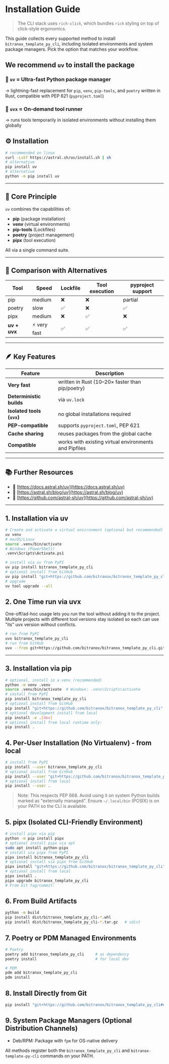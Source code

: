 # Installation Guide

> The CLI stack uses `rich-click`, which bundles `rich` styling on top of click-style ergonomics.

This guide collects every supported method to install `bitranox_template_py_cli`, including
isolated environments and system package managers. Pick the option that matches your workflow.


## We recommend `uv` to install the package 

### 🔹 `uv` = Ultra-fast Python package manager

→ lightning-fast replacement for `pip`, `venv`, `pip-tools`, and `poetry`
written in Rust, compatible with PEP 621 (`pyproject.toml`)

### 🔹 `uvx` = On-demand tool runner

→ runs tools temporarily in isolated environments without installing them globally


## ⚙️ Installation

```bash
# recommended on linux
curl -LsSf https://astral.sh/uv/install.sh | sh
# alternative
pip install uv
# alternative
python -m pip install uv
```

---

## 🧠 Core Principle

`uv` combines the capabilities of:

* **pip** (package installation)
* **venv** (virtual environments)
* **pip-tools** (Lockfiles)
* **poetry** (project management)
* **pipx** (tool execution)

All via a single command suite.

---

## 🧭 Comparison with Alternatives

| Tool         | Speed        | Lockfile | Tool execution | pyproject support |
| ------------ | ------------ | -------- | -------------- | ----------------- |
| pip          | medium       | ❌        | ❌              | partial           |
| poetry       | slow         | ✅        | ❌              | ✅                 |
| pipx         | medium       | ❌        | ✅              | ❌                 |
| **uv + uvx** | ⚡ very fast | ✅        | ✅              | ✅                 |

---

## 🪶 Key Features

| Feature                     | Description                                                |
| --------------------------- | ---------------------------------------------------------- |
| **Very fast**               | written in Rust (10–20× faster than pip/poetry)            |
| **Deterministic builds**    | via `uv.lock`                                              |
| **Isolated tools (`uvx`)**  | no global installations required                           |
| **PEP-compatible**          | supports `pyproject.toml`, PEP 621                         |
| **Cache sharing**           | reuses packages from the global cache                      |
| **Compatible**              | works with existing virtual environments and Pipfiles      |


---

## 📚 Further Resources

* 🔗 [https://docs.astral.sh/uv](https://docs.astral.sh/uv)
* 🔗 [https://astral.sh/blog/uv](https://astral.sh/blog/uv)
* 🔗 [https://github.com/astral-sh/uv](https://github.com/astral-sh/uv)

---


## 1. Installation via uv

```bash
# Create and activate a virtual environment (optional but recommended)
uv venv
# macOS/Linux
source .venv/bin/activate
# Windows (PowerShell)
.venv\Scripts\Activate.ps1

# install via uv from PyPI
uv pip install bitranox_template_py_cli
# optional install from GitHub
uv pip install "git+https://github.com/bitranox/bitranox_template_py_cli"
# upgrade
uv tool upgrade --all
```

## 2.  One Time run via uvx

One-off/ad-hoc usage lets you run the tool without adding it to the project.
Multiple projects with different tool versions stay isolated so each can use "its" uvx version without conflicts.

```bash
# run from PyPI
uvx bitranox_template_py_cli
# run from GitHub
uvx --from git+https://github.com/bitranox/bitranox_template_py_cli.git bitranox_template_py_cli

```

---

## 3. Installation via pip

```bash
# optional, install in a venv (recommended)
python -m venv .venv
source .venv/bin/activate  # Windows: .venv\Scripts\activate
# install from PyPI
pip install bitranox_template_py_cli 
# optional install from GitHub
pip install "git+https://github.com/bitranox/bitranox_template_py_cli"
# optional development install from local
pip install -e .[dev]
# optional install from local runtime only:
pip install .
```

## 4. Per-User Installation (No Virtualenv) - from local

```bash
# install from PyPI
pip install --user bitranox_template_py_cli 
# optional install from GitHub
pip install --user "git+https://github.com/bitranox/bitranox_template_py_cli"
# optional install from local
pip install --user .
```

> Note: This respects PEP 668. Avoid using it on system Python builds marked as
> "externally managed". Ensure `~/.local/bin` (POSIX) is on your PATH so the CLI is available.

## 5. pipx (Isolated CLI-Friendly Environment)

```bash
# install pipx via pip
python -m pip install pipx
# optional install pipx via apt
sudo apt install python-pipx
# install via pipx from PyPI
pipx install bitranox_template_py_cli
# optional install via pipx from GitHub
pipx install "git+https://github.com/bitranox/bitranox_template_py_cli"
# optional install from local
pipx install .
pipx upgrade bitranox_template_py_cli
# From Git tag/commit:
```

## 6. From Build Artifacts

```bash
python -m build
pip install dist/bitranox_template_py_cli-*.whl
pip install dist/bitranox_template_py_cli-*.tar.gz   # sdist
```

## 7. Poetry or PDM Managed Environments

```bash
# Poetry
poetry add bitranox_template_py_cli     # as dependency
poetry install                          # for local dev

# PDM
pdm add bitranox_template_py_cli
pdm install
```

## 8. Install Directly from Git

```bash
pip install "git+https://github.com/bitranox/bitranox_template_py_cli#egg=bitranox_template_py_cli"
```

## 9. System Package Managers (Optional Distribution Channels)

- Deb/RPM: Package with `fpm` for OS-native delivery

All methods register both the `bitranox_template_py_cli` and
`bitranox-template-py-cli` commands on your PATH.
